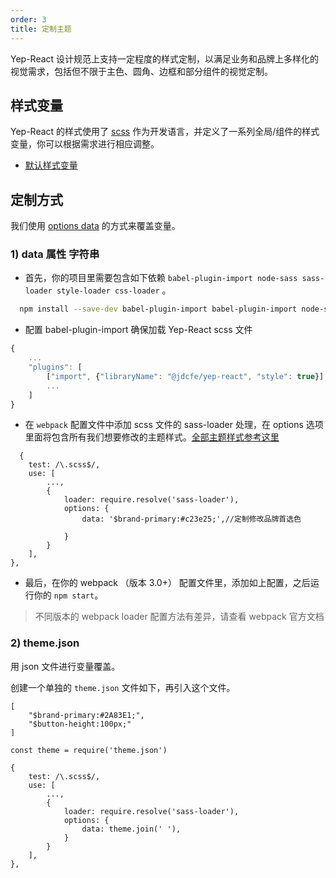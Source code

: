 ```yaml
---
order: 3
title: 定制主题
---
```


Yep-React 设计规范上支持一定程度的样式定制，以满足业务和品牌上多样化的视觉需求，包括但不限于主色、圆角、边框和部分组件的视觉定制。

## 样式变量

Yep-React 的样式使用了 [scss](http://sass-lang.com/) 作为开发语言，并定义了一系列全局/组件的样式变量，你可以根据需求进行相应调整。

* [默认样式变量](http://git.jd.com/JDC-FE/lrc-m/blob/master/src/style/variables.scss)

## 定制方式

我们使用 [options data](http://sass-lang.com/documentation/file.SASS_REFERENCE.html#variable_defaults_default) 的方式来覆盖变量。

### 1) data 属性 字符串

* 首先，你的项目里需要包含如下依赖 `babel-plugin-import node-sass sass-loader style-loader css-loader` 。

```bash
  npm install --save-dev babel-plugin-import babel-plugin-import node-sass sass-loader style-loader css-loader
```

* 配置 babel-plugin-import 确保加载 Yep-React scss 文件

```js
{
    ...
    "plugins": [
        ["import", {"libraryName": "@jdcfe/yep-react", "style": true}],
        ...
    ]
}
```

* 在 `webpack` 配置文件中添加 scss 文件的 sass-loader 处理，在 options 选项里面将包含所有我们想要修改的主题样式。[全部主题样式参考这里](http://git.jd.com/JDC-FE/yep-react/blob/master/src/style/variables.scss)

```
  {
    test: /\.scss$/,
    use: [
        ...,
        {
            loader: require.resolve('sass-loader'),
            options: {
                data: '$brand-primary:#c23e25;',//定制修改品牌首选色

            }
        }
    ],
},
```

* 最后，在你的 webpack （版本 3.0+） 配置文件里，添加如上配置，之后运行你的 `npm start`。

> 不同版本的 webpack loader 配置方法有差异，请查看 webpack 官方文档

### 2) theme.json

用 json 文件进行变量覆盖。

创建一个单独的 `theme.json` 文件如下，再引入这个文件。

```
[
    "$brand-primary:#2A83E1;",
    "$button-height:100px;"
]
```

```
const theme = require('theme.json')

{
    test: /\.scss$/,
    use: [
        ...,
        {
            loader: require.resolve('sass-loader'),
            options: {
                data: theme.join(' '),
            }
        }
    ],
},
```
